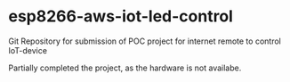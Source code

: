 # esp8266-aws-iot-led-control

Git Repository for submission of POC project for internet remote to control IoT-device

Partially completed the project, as the hardware is not availabe.
